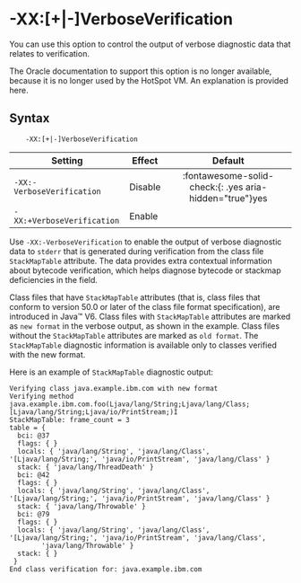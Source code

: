 <!--
* Copyright (c) 2017, 2021 IBM Corp. and others
*
* This program and the accompanying materials are made
* available under the terms of the Eclipse Public License 2.0
* which accompanies this distribution and is available at
* https://www.eclipse.org/legal/epl-2.0/ or the Apache
* License, Version 2.0 which accompanies this distribution and
* is available at https://www.apache.org/licenses/LICENSE-2.0.
*
* This Source Code may also be made available under the
* following Secondary Licenses when the conditions for such
* availability set forth in the Eclipse Public License, v. 2.0
* are satisfied: GNU General Public License, version 2 with
* the GNU Classpath Exception [1] and GNU General Public
* License, version 2 with the OpenJDK Assembly Exception [2].
*
* [1] https://www.gnu.org/software/classpath/license.html
* [2] http://openjdk.java.net/legal/assembly-exception.html
*
* SPDX-License-Identifier: EPL-2.0 OR Apache-2.0 OR GPL-2.0 WITH
* Classpath-exception-2.0 OR LicenseRef-GPL-2.0 WITH Assembly-exception
-->

# -XX:\[+|-\]VerboseVerification


You can use this option to control the output of verbose diagnostic data that relates to verification.

The Oracle documentation to support this option is no longer available, because it is no longer used by the HotSpot VM. An explanation is provided here.

## Syntax

        -XX:[+|-]VerboseVerification

| Setting                    | Effect  | Default                                                                            |
|----------------------------|---------|:----------------------------------------------------------------------------------:|
| `-XX:-VerboseVerification` | Disable | :fontawesome-solid-check:{: .yes aria-hidden="true"}<span class="sr-only">yes</span> |
| `-XX:+VerboseVerification` | Enable  |                                                                                    |

Use  `-XX:-VerboseVerification` to enable the output of verbose diagnostic data to `stderr` that is generated during verification from the class file `StackMapTable` attribute. The data provides extra contextual information about bytecode verification, which helps diagnose bytecode or stackmap deficiencies in the field.

Class files that have `StackMapTable` attributes (that is, class files that conform to version 50.0 or later of the class file format specification), are introduced in Java&trade; V6. Class files with `StackMapTable` attributes are marked as `new format` in the verbose output, as shown in the example. Class files without the `StackMapTable` attributes are marked as `old format`. The `StackMapTable` diagnostic information is available only to classes verified with the new format.


Here is an example of `StackMapTable` diagnostic output:


```
Verifying class java.example.ibm.com with new format
Verifying method java.example.ibm.com.foo(Ljava/lang/String;Ljava/lang/Class;[Ljava/lang/String;Ljava/io/PrintStream;)I
StackMapTable: frame_count = 3
table = {
  bci: @37
  flags: { }
  locals: { 'java/lang/String', 'java/lang/Class', '[Ljava/lang/String;', 'java/io/PrintStream', 'java/lang/Class' }
  stack: { 'java/lang/ThreadDeath' }
  bci: @42
  flags: { }
  locals: { 'java/lang/String', 'java/lang/Class', '[Ljava/lang/String;', 'java/io/PrintStream', 'java/lang/Class' }
  stack: { 'java/lang/Throwable' }
  bci: @79
  flags: { }
  locals: { 'java/lang/String', 'java/lang/Class', '[Ljava/lang/String;', 'java/io/PrintStream', 'java/lang/Class',
        'java/lang/Throwable' }
  stack: { }
 }
End class verification for: java.example.ibm.com
```



<!-- ==== END OF TOPIC ==== xxverboseverification.md ==== -->
